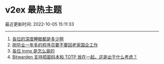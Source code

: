 # v2ex 最热主题

最近更新时间: 2022-10-05 15:11:33

--- 
1. [各位的深度睡眠都是多少啊](https://www.v2ex.com/t/884680) 
2. [刚毕业一年多的程序员要不要回老家国企工作](https://www.v2ex.com/t/884678) 
3. [各位 lnmp 是怎么装的](https://www.v2ex.com/t/884682) 
4. [Bitwarden 支持把密码本和 TOTP 放在一起，这是出于什么考虑？](https://www.v2ex.com/t/884687) 
